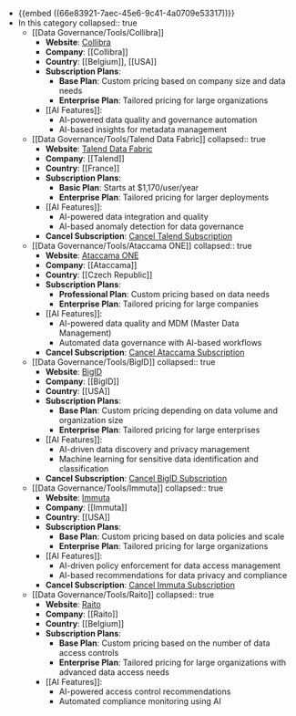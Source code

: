 - {{embed ((66e83921-7aec-45e6-9c41-4a0709e53317))}}
- In this category
  collapsed:: true
	- [[Data Governance/Tools/Collibra]]
		- **Website**: [Collibra](https://www.collibra.com/)
		- **Company**: [[Collibra]]
		- **Country**: [[Belgium]], [[USA]]
		- **Subscription Plans**:
			- **Base Plan**: Custom pricing based on company size and data needs
			- **Enterprise Plan**: Tailored pricing for large organizations
		- [[AI Features]]:
			- AI-powered data quality and governance automation
			- AI-based insights for metadata management
	- [[Data Governance/Tools/Talend Data Fabric]]
	  collapsed:: true
		- **Website**: [Talend Data Fabric](https://www.talend.com/)
		- **Company**: [[Talend]]
		- **Country**: [[France]]
		- **Subscription Plans**:
			- **Basic Plan**: Starts at $1,170/user/year
			- **Enterprise Plan**: Tailored pricing for larger deployments
		- [[AI Features]]:
			- AI-powered data integration and quality
			- AI-based anomaly detection for data governance
		- **Cancel Subscription**: [Cancel Talend Subscription](https://www.talend.com/terms/)
	- [[Data Governance/Tools/Ataccama ONE]]
	  collapsed:: true
		- **Website**: [Ataccama ONE](https://www.ataccama.com/)
		- **Company**: [[Ataccama]]
		- **Country**: [[Czech Republic]]
		- **Subscription Plans**:
			- **Professional Plan**: Custom pricing based on data needs
			- **Enterprise Plan**: Tailored pricing for large companies
		- [[AI Features]]:
			- AI-powered data quality and MDM (Master Data Management)
			- Automated data governance with AI-based workflows
		- **Cancel Subscription**: [Cancel Ataccama Subscription](https://www.ataccama.com/legal)
	- [[Data Governance/Tools/BigID]]
	  collapsed:: true
		- **Website**: [BigID](https://bigid.com/)
		- **Company**: [[BigID]]
		- **Country**: [[USA]]
		- **Subscription Plans**:
			- **Base Plan**: Custom pricing depending on data volume and organization size
			- **Enterprise Plan**: Tailored pricing for large enterprises
		- [[AI Features]]:
			- AI-driven data discovery and privacy management
			- Machine learning for sensitive data identification and classification
		- **Cancel Subscription**: [Cancel BigID Subscription](https://bigid.com/legal/)
	- [[Data Governance/Tools/Immuta]]
	  collapsed:: true
		- **Website**: [Immuta](https://www.immuta.com/)
		- **Company**: [[Immuta]]
		- **Country**: [[USA]]
		- **Subscription Plans**:
			- **Base Plan**: Custom pricing based on data policies and scale
			- **Enterprise Plan**: Tailored pricing for large organizations
		- [[AI Features]]:
			- AI-driven policy enforcement for data access management
			- AI-based recommendations for data privacy and compliance
		- **Cancel Subscription**: [Cancel Immuta Subscription](https://www.immuta.com/legal/)
	- [[Data Governance/Tools/Raito]]
	  collapsed:: true
		- **Website**: [Raito](https://www.raito.io/)
		- **Company**: [[Raito]]
		- **Country**: [[Belgium]]
		- **Subscription Plans**:
			- **Base Plan**: Custom pricing based on the number of data access controls
			- **Enterprise Plan**: Tailored pricing for large organizations with advanced data access needs
		- [[AI Features]]:
			- AI-powered access control recommendations
			- Automated compliance monitoring using AI